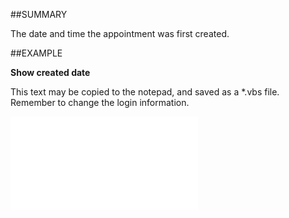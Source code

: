 

##SUMMARY

The date and time the appointment was first created.


##EXAMPLE

**Show created date**

This text may be copied to the notepad, and saved as a *.vbs file. Remember to change the login information.

![](../../Examples/vbs/SOAppointment.Example.vbs.txt)





